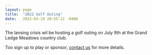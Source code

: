 ```yaml
---
layout: page
title:  "2022 Golf Outing"
date:   2022-03-19 20:55:12 -0400
---
```

  <p>The lansing crisis wil be hosting a golf outing on July 9th at the Grand Ledge Meadows country club.</p>
  <p>Too sign up to play or sponsor, <a href="mailto:crisisrfc@gmail.com">contact us</a> for more details.</p>


